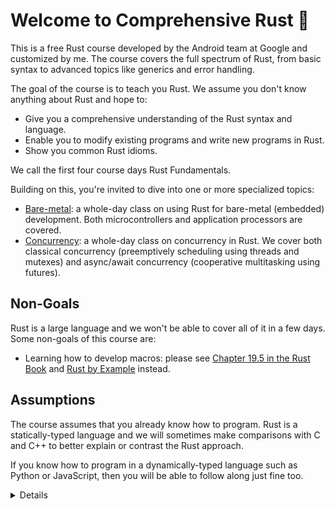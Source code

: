 # Welcome to Comprehensive Rust 🦀

This is a free Rust course developed by the Android team at Google and customized by me. The course
covers the full spectrum of Rust, from basic syntax to advanced topics like generics and error
handling.

The goal of the course is to teach you Rust. We assume you don't know anything
about Rust and hope to:

- Give you a comprehensive understanding of the Rust syntax and language.
- Enable you to modify existing programs and write new programs in Rust.
- Show you common Rust idioms.

We call the first four course days Rust Fundamentals.

Building on this, you're invited to dive into one or more specialized topics:

- [Bare-metal](bare-metal.md): a whole-day class on using Rust for bare-metal
  (embedded) development. Both microcontrollers and application processors are
  covered.
- [Concurrency](concurrency/welcome.md): a whole-day class on concurrency in
  Rust. We cover both classical concurrency (preemptively scheduling using
  threads and mutexes) and async/await concurrency (cooperative multitasking
  using futures).

## Non-Goals

Rust is a large language and we won't be able to cover all of it in a few days.
Some non-goals of this course are:

- Learning how to develop macros: please see
  [Chapter 19.5 in the Rust Book](https://doc.rust-lang.org/book/ch19-06-macros.html)
  and [Rust by Example](https://doc.rust-lang.org/rust-by-example/macros.html)
  instead.

## Assumptions

The course assumes that you already know how to program. Rust is a
statically-typed language and we will sometimes make comparisons with C and C++
to better explain or contrast the Rust approach.

If you know how to program in a dynamically-typed language such as Python or
JavaScript, then you will be able to follow along just fine too.

<details>

This is an example of a _speaker note_. We will use these to add additional
information to the slides. This could be key points which the instructor should
cover as well as answers to typical questions which come up in class.

</details>
